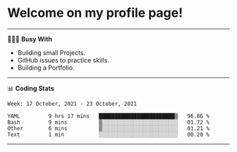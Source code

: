 # Welcome on my profile page!
<!-- print(("dralla"[::-1]+"s").capitalize()) -->

---
👨🏻‍💻 **Busy With**
* Building small Projects.
* GitHub issues to practice skills.
* Building a Portfolio.

---
📊 **Coding Stats**
<!--START_SECTION:waka-->
```text
Week: 17 October, 2021 - 23 October, 2021

YAML         9 hrs 17 mins   ████████████████████████▒   96.86 % 
Bash         9 mins          ▒░░░░░░░░░░░░░░░░░░░░░░░░   01.72 % 
Other        6 mins          ▒░░░░░░░░░░░░░░░░░░░░░░░░   01.21 % 
Text         1 min           ░░░░░░░░░░░░░░░░░░░░░░░░░   00.20 % 
```
<!--END_SECTION:waka-->
---
